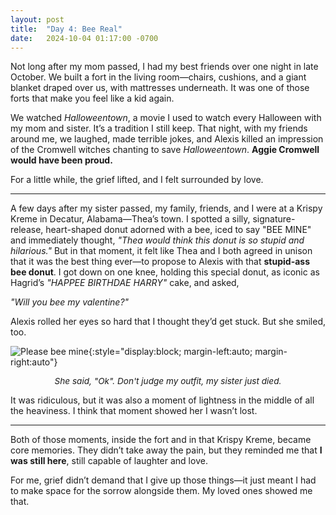 ```yaml
---
layout: post
title:  "Day 4: Bee Real"
date:   2024-10-04 01:17:00 -0700
---
```


Not long after my mom passed, I had my best friends over one night in late October. We built a fort in the living room—chairs, cushions, and a giant blanket draped over us, with mattresses underneath. It was one of those forts that make you feel like a kid again.

We watched *Halloweentown*, a movie I used to watch every Halloween with my mom and sister. It’s a tradition I still keep. That night, with my friends around me, we laughed, made terrible jokes, and Alexis killed an impression of the Cromwell witches chanting to save *Halloweentown*. **Aggie Cromwell would have been proud.**

For a little while, the grief lifted, and I felt surrounded by love.

---

A few days after my sister passed, my family, friends, and I were at a Krispy Kreme in Decatur, Alabama—Thea’s town. I spotted a silly, signature-release, heart-shaped donut adorned with a bee, iced to say "BEE MINE" and immediately thought, *"Thea would think this donut is so stupid and hilarious."* But in that moment, it felt like Thea and I both agreed in unison that it was the best thing ever&mdash;to propose to Alexis with that **stupid-ass bee donut**. I got down on one knee, holding this special donut, as iconic as Hagrid’s *"HAPPEE BIRTHDAE HARRY"* cake, and asked,

*"Will you bee my valentine?"*

Alexis rolled her eyes so hard that I thought they’d get stuck. But she smiled, too.

![Please bee mine](../../../assets/img/post-4.jpeg){:style="display:block; margin-left:auto; margin-right:auto"}
<p style="text-align: center; font-size: .85rem;"><em>She said, "Ok". Don't judge my outfit, my sister just died.</em></p>

It was ridiculous, but it was also a moment of lightness in the middle of all the heaviness. I think that moment showed her I wasn’t lost.

---

Both of those moments, inside the fort and in that Krispy Kreme, became core memories. They didn’t take away the pain, but they reminded me that **I was still here**, still capable of laughter and love.

For me, grief didn’t demand that I give up those things&mdash;it just meant I had to make space for the sorrow alongside them. My loved ones showed me that.
